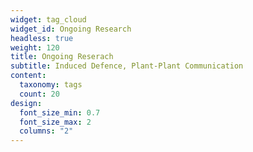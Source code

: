 ```yaml
---
widget: tag_cloud
widget_id: Ongoing Research
headless: true
weight: 120
title: Ongoing Reserach
subtitle: Induced Defence, Plant-Plant Communication
content:
  taxonomy: tags
  count: 20
design:
  font_size_min: 0.7
  font_size_max: 2
  columns: "2"
---
```

